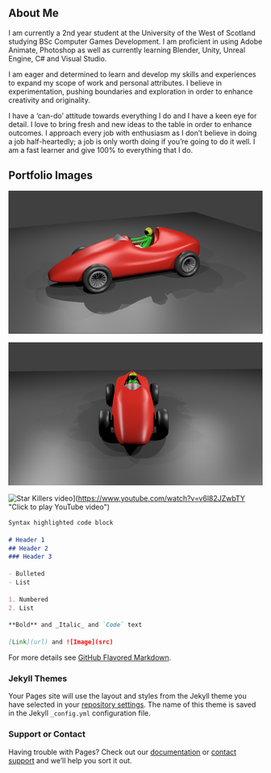 ## About Me

I am currently a 2nd year student at the University of the West of Scotland studying BSc Computer Games Development. I am proficient in using Adobe Animate, Photoshop as well as currently learning Blender, Unity, Unreal Engine, C# and Visual Studio. 

I am eager and determined to learn and develop my skills and experiences to expand my scope of work and personal attributes. I believe in experimentation, pushing boundaries and exploration in order to enhance creativity and originality.

I have a ‘can-do’ attitude towards everything I do and I have a keen eye for detail. I love to bring fresh and new ideas to the table in order to enhance outcomes. I approach every job with enthusiasm as I don’t believe in doing a job half-heartedly; a job is only worth doing if you’re going to do it well. I am a fast learner and give 100% to everything that I do.


## Portfolio Images

![image of a car](https://raw.githubusercontent.com/RyanM83/RyanM83.github.io/master/3D_Car_Side_View.png "3D car I created using Blender - Side view")

![image of a car](https://raw.githubusercontent.com/RyanM83/RyanM83.github.io/master/3D_Car_Front_View.png "3D car I created using Blender - Front view")

![Star Killers video](https://img.youtube.com/vi/v6l82JZwbTY/0.jpg)](https://www.youtube.com/watch?v=v6l82JZwbTY "Click to play YouTube video")

```markdown
Syntax highlighted code block

# Header 1
## Header 2
### Header 3

- Bulleted
- List

1. Numbered
2. List

**Bold** and _Italic_ and `Code` text

[Link](url) and ![Image](src)
```

For more details see [GitHub Flavored Markdown](https://guides.github.com/features/mastering-markdown/).

### Jekyll Themes

Your Pages site will use the layout and styles from the Jekyll theme you have selected in your [repository settings](https://github.com/RyanM83/RyanM83.github.io/settings). The name of this theme is saved in the Jekyll `_config.yml` configuration file.

### Support or Contact

Having trouble with Pages? Check out our [documentation](https://help.github.com/categories/github-pages-basics/) or [contact support](https://github.com/contact) and we’ll help you sort it out.
